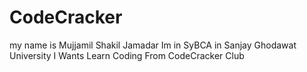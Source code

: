 # CodeCracker
my name is Mujjamil Shakil Jamadar
Im in SyBCA in Sanjay Ghodawat University
I Wants Learn Coding From CodeCracker Club
